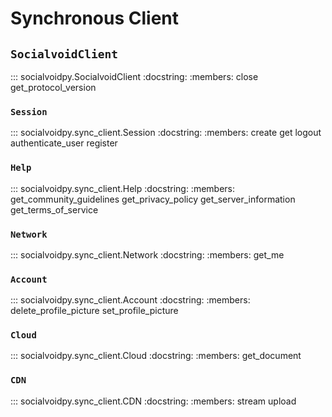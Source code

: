 # Synchronous Client

## `SocialvoidClient`

::: socialvoidpy.SocialvoidClient
    :docstring:
    :members: close get_protocol_version

### `Session`

::: socialvoidpy.sync_client.Session
    :docstring:
    :members: create get logout authenticate_user register

### `Help`

::: socialvoidpy.sync_client.Help
    :docstring:
    :members: get_community_guidelines get_privacy_policy get_server_information get_terms_of_service

### `Network`

::: socialvoidpy.sync_client.Network
    :docstring:
    :members: get_me

### `Account`

::: socialvoidpy.sync_client.Account
    :docstring:
    :members: delete_profile_picture set_profile_picture

### `Cloud`

::: socialvoidpy.sync_client.Cloud
    :docstring:
    :members: get_document

### `CDN`

::: socialvoidpy.sync_client.CDN
    :docstring:
    :members: stream upload
